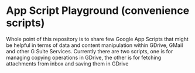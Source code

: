 # App Script Playground (convenience scripts)
Whole point of this repository is to share few Google App Scripts that might be helpful in terms of data and content manipulation within GDrive, GMail and other G Suite Services. Currently there are two scripts, one is for managing copying operations in GDrive, the other is for fetching attachments from inbox and saving them in GDrive
